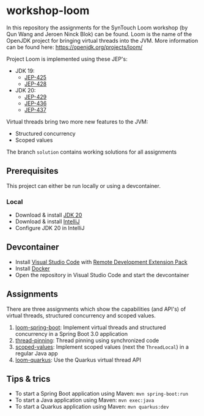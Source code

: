# workshop-loom

In this repository the assignments for the SynTouch Loom workshop (by Qun Wang and Jeroen Ninck Blok) can be found. Loom is the name of the OpenJDK project for bringing virtual threads into the JVM. More information can be found here: https://openjdk.org/projects/loom/

Project Loom is implemented using these JEP's:

- JDK 19:
  - [JEP-425](https://openjdk.org/jeps/425)
  - [JEP-428](https://openjdk.org/jeps/428)
- JDK 20:
  - [JEP-429](https://openjdk.org/jeps/429)
  - [JEP-436](https://openjdk.org/jeps/436)
  - [JEP-437](https://openjdk.org/jeps/437)

Virtual threads bring two more new features to the JVM:
- Structured concurrency
- Scoped values

The branch `solution` contains working solutions for all assignments

## Prerequisites

This project can either be run locally or using a devcontainer.

### Local

- Download & install [JDK 20](https://adoptium.net/temurin/releases/)
- Download & install [IntelliJ](https://www.jetbrains.com/idea/)
- Configure JDK 20 in IntelliJ

## Devcontainer

- Install [Visual Studio Code](https://code.visualstudio.com/) with [Remote Development Extension Pack](https://marketplace.visualstudio.com/items?itemName=ms-vscode-remote.vscode-remote-extensionpack)
- Install [Docker](https://www.docker.com/)
- Open the repository in Visual Studio Code and start the devcontainer

## Assignments

There are three assignments which show the capabilities (and API's) of virtual threads, structured concurrency and scoped values.

1. [loom-spring-boot](loom-spring-boot/README.md): Implement virtual threads and structured concurrency in a Spring Boot 3.0 application
1. [thread-pinning](thread-pinning/README.md): Thread pinning using synchronized code
1. [scoped-values](scoped-values/README.md): Implement scoped values (next the `ThreadLocal`) in a regular Java app
1. [loom-quarkus](loom-quarkus/README.md): Use the Quarkus virtual thread API

## Tips & trics

- To start a Spring Boot application using Maven: `mvn spring-boot:run`
- To start a Java application using Maven: `mvn exec:java`
- To start a Quarkus application using Maven: `mvn quarkus:dev`
